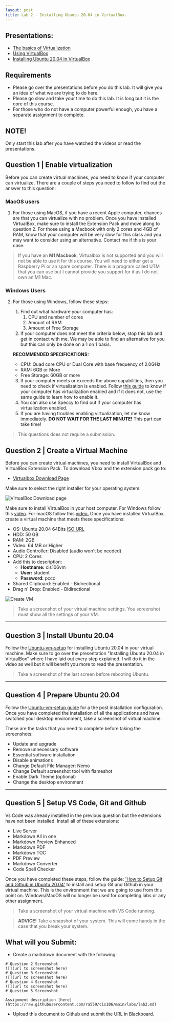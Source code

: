 ```yaml
---
layout: post
title: Lab 2 - Installing Ubuntu 20.04 in VirtualBox.
---
```


## Presentations:
* [The basics of Virtualization](https://rapurl.live/est)
* [Using VirtualBox](https://rapurl.live/t0h)
* [Installing Ubuntu 20.04 in VirtualBox](http://bit.ly/2WR4i0o)


## Requirements
* Please go over the presentations before you do this lab. It will give you an idea of what we are trying to do here. 
* Please go slow and take your time to do this lab. It is long but it is the core of this course. 
* For those who do not have a computer powerful enough, you have a separate assignment to complete.

## NOTE! 
Only start this lab after you have watched the videos or read the presentations.


## Question 1 | Enable virtualization
Before you can create virtual machines, you need to know if your computer can virtualize. There are a couple of steps you need to follow to find out the answer to this question:

### MacOS users
1. For those using MacOS, if you have a recent Apple computer, chances are that you can virtualize with no problem. Once you have installed VirtualBox, make sure to install the Extension Pack and move along to question 2. For those using a Macbook with only 2 cores and 4GB of RAM, know that your computer will be very slow for this class and you may want to consider using an alternative. Contact me if this is your case. 

>If you have an **M1 Macbook**, Virtualbox is not supported and you will not be able to use it for this course. You will need to either get a Raspberry Pi or an spare computer. There is a program called UTM that you can use but I cannot provide you support for it as I do not own an M1 Mac.

### Windows Users   
2. For those using Windows, follow these steps:
   1. Find out what hardware your computer has:
      1. CPU and number of cores
      2. Amount of RAM
      3. Amount of Free Storage
   2. If your computer does not meet the criteria below, stop this lab and get in contact with me. We may be able to find an alternative for you but this can only be done on a 1 on 1 basis.
   
   **RECOMMENDED SPECIFICATIONS:**
      - CPU: Quad core CPU or Dual Core with base frequency of 2.0GHz
      - RAM: 6GB or More
      - Free Storage: 60GB or more
   
   3. If your computer meets or exceeds the above capabilities, then you need to check if virtualization is enabled. Follow [this guide](https://rapurl.live/vaj) to know if your computer has virtualization enabled and if it does not, use the same guide to learn how to enable it.
   4. You can also use Speccy to find out if your computer has virtualization enabled.
   5. If you are having troubles enabling virtualization, let me know immediately. **DO NOT WAIT FOR THE LAST MINUTE!** This part can take time!
   
> This questions does not require a submission.

## Question 2 | Create a Virtual Machine
Before you can create virtual machines, you need to install VirtualBox and VirtualBox Extension Pack. To download Vbox and the extension pack go to:

* [Virtualbox Download Page](https://www.virtualbox.org/wiki/Downloads)

Make sure to select the right installer for your operating system:

![VirtualBox Download page](/assets/vboxdownloadpage.png)

Make sure to install VirtualBox in your host computer. For Windows follow this [video](https://www.youtube.com/watch?v=2lGmCwpFYi8). For macOS follow this [video.](https://www.youtube.com/watch?v=fyx53lJyAoc) Once you have installed VirtualBox, create a virtual machine that meets these specifications:
* OS: Ubuntu 20.04 64Bits [ISO URL](https://ubuntu.com/download/desktop) 
* HDD: 50 GB
* RAM: 2GB
* Video: 64 MB or Higher
* Audio Controller: Disabled (audio won't be needed)
* CPU: 2 Cores
* Add this to description:
  * **Hostname:** cis106vm
  * **User:** student
  * **Password:** pccc
* Shared Clipboard: Enabled - Bidirectional
* Drag n' Drop: Enabled - Bidirectional

![Create VM](/assets/createVM.gif)


> Take a screenshot of your virtual machine settings. You screenshot must show all the settings of your VM.

---
## Question 3 |  Install Ubuntu 20.04
Follow the [Ubuntu-vm-setup](../guides/Ubuntu-vm-setup.md) for installing Ubuntu 20.04 in your virtual machine. Make sure to go over the presentation "Installing Ubuntu 20.04 in VirtualBox" where I have laid out every step explained. I will do it in the video as well but it will benefit you more to read the presentation. 

> Take a screenshot of the last screen before rebooting Ubuntu. 

---
## Question 4 | Prepare Ubuntu 20.04 
Follow the [Ubuntu-vm-setup guide](../guides/Ubuntu-vm-setup.md) for a the post installation configuration. Once you have completed the installation of all the applications and have switched your desktop environment, take a screenshot of virtual machine.

These are the tasks that you need to complete before taking the screenshots:
* Update and upgrade
* Remove unnecessary software
* Essential software installation
* Disable animations
* Change Default File Manager: Nemo
* Change Default screenshot tool with flameshot
* Enable Dark Theme (optional)
* Change the desktop environment


---
## Question 5 | Setup VS Code, Git and Github
Vs Code was already installed in the previous question but the extensions have not been installed. Install all of these extensions:
* Live Server
* Markdown All in one
* Markdown Preview Enhanced
* Markdown PDF
* Markdown TOC
* PDF Preview
* Markdown Converter
* Code Spell Checker

Once you have completed these steps, follow the guide: ['How to Setup Git and Github in Ubuntu 20.04'](../guides/Ubuntu%20Github%20Setup.md) to install and setup Git and Github in your virtual machine. This is the environment that we are going to use from this point on. Windows/MacOS will no longer be used for completing labs or any other assignment.

> Take a screenshot of your virtual machine with VS Code running.

> **ADVICE!**
> Take a snapshot of your system. This will come handy in the case that you break your system.
## What will you Submit:
* Create a markdown document with the following:
```
# Question 2 Screenshot
![](url to screenshot here)
# Question 3 Screenshot
![](url to screenshot here)
# Question 4 Screenshot
![](url to screenshot here)
# Question 5 Screenshot

Assignment description [here](https://raw.githubusercontent.com/ra559/cis106/main/labs/lab2.md)
```
* Upload this document to Github and submit the URL in Blackboard. 
   
